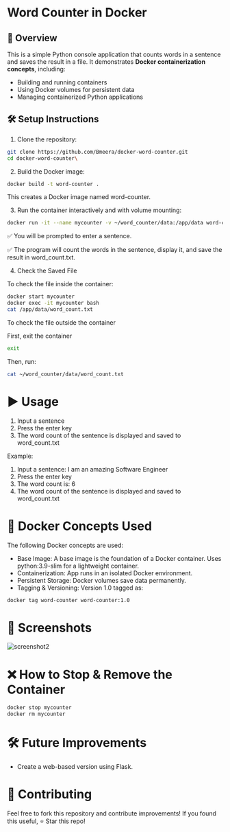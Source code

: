 # Word Counter in Docker

## 📌 Overview
This is a simple Python console application that counts words in a sentence and saves the result in a file. It demonstrates **Docker containerization concepts**, including:

- Building and running containers
- Using Docker volumes for persistent data
- Managing containerized Python applications

## 🛠️ Setup Instructions
1. Clone the repository:
  ```bash
git clone https://github.com/Bmeera/docker-word-counter.git
cd docker-word-counter\
``` 
 
2. Build the Docker image:
 ```bash
docker build -t word-counter .
```
This creates a Docker image named word-counter.

3. Run the container interactively and with volume mounting:
 ```bash
docker run -it --name mycounter -v ~/word_counter/data:/app/data word-counter
```
✅ You will be prompted to enter a sentence.

✅ The program will count the words in the sentence, display it, and save the result in word_count.txt.

4. Check the Saved File

To check the file inside the container:
 ```bash
docker start mycounter
docker exec -it mycounter bash
cat /app/data/word_count.txt
```

To check the file outside the container

First, exit the container

```bash
exit
```
Then, run:

```bash
cat ~/word_counter/data/word_count.txt
```

# ▶️ Usage
1. Input a sentence
2. Press the enter key
3. The word count of the sentence is displayed and saved to word_count.txt

Example:
1. Input a sentence: I am an amazing Software Engineer
2. Press the enter key
3. The word count is: 6
4. The word count of the sentence is displayed and saved to word_count.txt
   
# 🐋 Docker Concepts Used
The following Docker concepts are used:

- Base Image: A base image is the foundation of a Docker container. Uses python:3.9-slim for a lightweight container.
- Containerization: App runs in an isolated Docker environment.
- Persistent Storage: Docker volumes save data permanently.
- Tagging & Versioning: Version 1.0 tagged as:

```bash
docker tag word-counter word-counter:1.0
```

# 📸 Screenshots

![screenshot2](https://github.com/user-attachments/assets/986729db-823e-4a74-bf33-58e65e834e09)


# ❌ How to Stop & Remove the Container

```bash
docker stop mycounter
docker rm mycounter
```
# 🛠️ Future Improvements
- Create a web-based version using Flask.

# 🤝 Contributing
Feel free to fork this repository and contribute improvements!
If you found this useful, ⭐ Star this repo!





